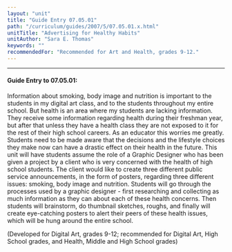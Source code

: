 ```yaml
---
layout: "unit"
title: "Guide Entry 07.05.01"
path: "/curriculum/guides/2007/5/07.05.01.x.html"
unitTitle: "Advertising for Healthy Habits"
unitAuthor: "Sara E. Thomas"
keywords: ""
recommendedFor: "Recommended for Art and Health, grades 9-12."
---
```

<body>
<hr/>
<h4>
Guide Entry to 07.05.01:
</h4>
<p>
Information about smoking, body image and nutrition is important to the students in my digital art class, and to the students throughout my entire school. But health is an area where my students are lacking information. They receive some information regarding health during their freshman year, but after that unless they have a health class they are not exposed to it for the rest of their high school careers. As an educator this worries me greatly. Students need to be made aware that the decisions and the lifestyle choices they make now can have a drastic effect on their health in the future. This unit will have students assume the role of a Graphic Designer who has been given a project by a client who is very concerned with the health of high school students. The client would like to create three different public service announcements, in the form of posters, regarding three different issues: smoking, body image and nutrition. Students will go through the processes used by a graphic designer - first researching and collecting as much information as they can about each of these health concerns. Then students will brainstorm, do thumbnail sketches, roughs, and finally will create eye-catching posters to alert their peers of these health issues, which will be hung around the entire school.
</p>
<p>
(Developed for Digital Art, grades 9-12; recommended for Digital Art, High School grades, and Health, Middle and High School grades)
</p>
</body>
